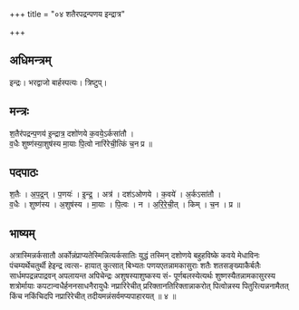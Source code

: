 +++
title = "०४ शतैरपद्रन्पणय इन्द्रात्र"

+++
## अधिमन्त्रम्
इन्द्रः। भरद्वाजो बार्हस्पत्यः। त्रिष्टुप्।

## मन्त्रः
श॒तैर॑पद्रन्प॒णय॑ इ॒न्द्रात्र॒ दशो॑णये क॒वये॒ऽर्कसा॑तौ ।  
व॒धैः शुष्ण॑स्या॒शुष॑स्य मा॒याः पि॒त्वो नारि॑रेची॒त्किं च॒न प्र ॥

## पदपाठः
श॒तैः । अ॒प॒द्र॒न् । प॒णयः॑ । इ॒न्द्र॒ । अत्र॑ । दश॑ऽओणये । क॒वये॑ । अ॒र्कऽसा॑तौ ।  
व॒धैः । शुष्ण॑स्य । अ॒शुष॑स्य । मा॒याः । पि॒त्वः । न । अ॒रि॒रे॒ची॒त् । किम् । च॒न । प्र ॥

## भाष्यम्
अत्रास्मिन्नर्कसातौ अर्कोन्नंप्राप्यतेस्मिन्नित्यर्कसातिः युद्धं तस्मिन् दशोणये बहुहविष्के कवये मेधाविनः पंचम्यर्थेचतुर्थी हेइन्द्र त्वत्स- हायात् कुत्सात् बिभ्यतः पणयएतन्नामकासुराः शतैः शतसङ्ख्याकैर्बलैः सार्धमपद्रन्नपाद्रवन् अपलायन्त अपिचेन्द्रः अशुषस्याशुष्कस्य सं- पूर्णबलस्येत्यर्थः शुष्णस्यैतन्नामकासुरस्य शत्रोर्मायाः कपटान्वधैर्हननसाधनैरायुधैः नप्रारिरेचीत् प्ररिक्तानतिरिक्तान्नाकरोत् पित्वोन्नस्य पितुरित्यन्ननामैतत् किंच नकिंचिदपि नप्रारिरेचीत् तदीयमन्नंसर्वमप्यपाहारयत् ॥ ४ ॥